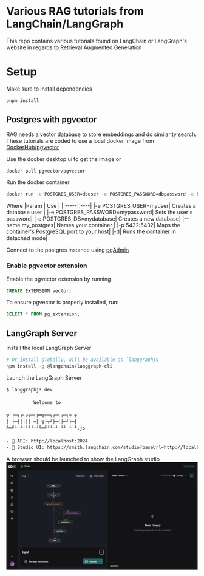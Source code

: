 # Various RAG tutorials from LangChain/LangGraph

This repo contains various tutorials found on LangChain or LangGraph's website in regards to Retrieval Augmented Generation

# Setup

Make sure to install dependencies

```bash
pnpm install
```

## Postgres with pgvector

RAG needs a vector database to store embeddings and do similarity search. These tutorials are coded to use a local docker image from [DockerHub/pgvector](https://hub.docker.com/r/pgvector/pgvector)

Use the docker desktop ui to get the image or

```bash
docker pull pgvector/pgvector
```

Run the docker container

```bash
docker run -e POSTGRES_USER=dbuser -e POSTGRES_PASSWORD=dbpassword -e POSTGRES_DB=nuxtragdb --name nuxt_rag_db -p 5432:5432 -d pgvector/pgvector:0.8.0-pg17
```

Where
|Param | Use |
|:-----|:----|
|-e POSTGRES_USER=myuser| Creates a database user |
|-e POSTGRES_PASSWORD=mypassword| Sets the user's password|
|-e POSTGRES_DB=mydatabase| Creates a new database|
|--name my_postgres| Names your container |
|-p 5432:5432| Maps the container's PostgreSQL port to your host|
|-d| Runs the container in detached mode|

Connect to the postgres instance using [pgAdmin](https://www.pgadmin.org/)

### Enable pgvector extension

Enable the pgvector extension by running
```sql
CREATE EXTENSION vector;
```

To ensure pgvector is properly installed, run:
```sql
SELECT * FROM pg_extension;
```

## LangGraph Server

Install the local LangGraph Server

```bash
# Or install globally, will be available as `langgraphjs`
npm install -g @langchain/langgraph-cli
```

Launch the LangGraph Server

```bash
$ langgraphjs dev

          Welcome to

╦ ┌─┐┌┐┌┌─┐╔═╗┬─┐┌─┐┌─┐┬ ┬
║ ├─┤││││ ┬║ ╦├┬┘├─┤├─┘├─┤
╩═╝┴ ┴┘└┘└─┘╚═╝┴└─┴ ┴┴ ┴ ┴.js

- 🚀 API: http://localhost:2024
- 🎨 Studio UI: https://smith.langchain.com/studio?baseUrl=http://localhost:2024
```

A browser should be launched to show the LangGraph studio
![LangGraph Studio](./public/langgraphStudio.png "LangGraph Studio")
